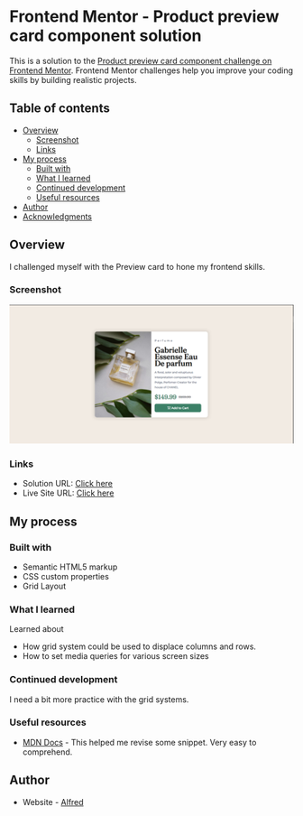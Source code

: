 # Frontend Mentor - Product preview card component solution

This is a solution to the [Product preview card component challenge on Frontend Mentor](https://www.frontendmentor.io/challenges/product-preview-card-component-GO7UmttRfa). Frontend Mentor challenges help you improve your coding skills by building realistic projects. 


## Table of contents

- [Overview](#overview)
  - [Screenshot](#screenshot)
  - [Links](#links)
- [My process](#my-process)
  - [Built with](#built-with)
  - [What I learned](#what-i-learned)
  - [Continued development](#continued-development)
  - [Useful resources](#useful-resources)
- [Author](#author)
- [Acknowledgments](#acknowledgments)



## Overview
I challenged myself with the Preview card to hone my frontend skills.

### Screenshot

![QR screenshoot solution](https://github.com/01Alfred/Product-preview-card-component/blob/main/images/preview%20card%20screenshot.png?raw=true)



### Links

- Solution URL: [Click here](https://www.frontendmentor.io/solutions/qr-code-component-65lorsnoR8)
- Live Site URL: [Click here](https://01alfred.github.io/Product-preview-card-component/)

## My process

### Built with

- Semantic HTML5 markup
- CSS custom properties
- Grid Layout



### What I learned

  Learned about 
- How grid system could be used to displace columns and rows.
- How to set media queries for various screen sizes 






### Continued development

I need a bit more practice with the grid systems.



### Useful resources

- [MDN Docs](https://developer.mozilla.org/en-US/) - This helped me revise some snippet. Very easy to comprehend.



## Author

- Website - [Alfred](http://www.linkedin.com/in/alfred-bonah-b76346223)

